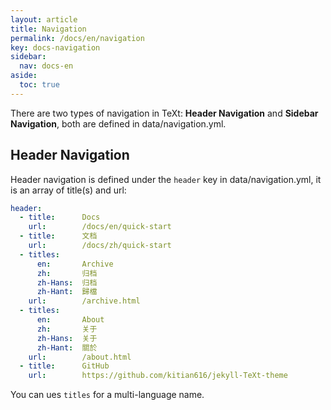 ```yaml
---
layout: article
title: Navigation
permalink: /docs/en/navigation
key: docs-navigation
sidebar:
  nav: docs-en
aside:
  toc: true
---
```


There are two types of navigation in TeXt: **Header Navigation** and **Sidebar Navigation**, both are defined in data/navigation.yml.

<!--more-->

## Header Navigation

Header navigation is defined under the `header` key in data/navigation.yml, it is an array of title(s) and url:

```yaml
header:
  - title:      Docs
    url:        /docs/en/quick-start
  - title:      文档
    url:        /docs/zh/quick-start
  - titles:
      en:       Archive
      zh:       归档
      zh-Hans:  归档
      zh-Hant:  歸檔
    url:        /archive.html
  - titles:
      en:       About
      zh:       关于
      zh-Hans:  关于
      zh-Hant:  關於
    url:        /about.html
  - title:      GitHub
    url:        https://github.com/kitian616/jekyll-TeXt-theme
```

You can ues `titles` for a multi-language name.